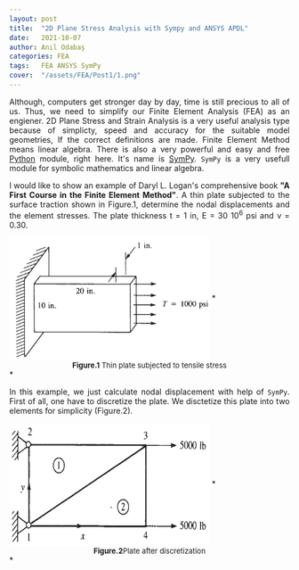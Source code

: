 ```yaml
---
layout: post
title:  "2D Plane Stress Analysis with Sympy and ANSYS APDL"
date:   2021-10-07
author: Anıl Odabaş
categories: FEA
tags:	FEA ANSYS SymPy
cover:  "/assets/FEA/Post1/1.png"
---
```


<style>body {text-align: justify}</style>
Although, computers get stronger day by day, time is still precious to all of us. Thus, we need to simplify our Finite Element Analysis (FEA) as an engiener. 2D Plane Stress and Strain Analysis is a very useful analysis type because of simplicty, speed and accuracy for the suitable model geometries, If the correct definitions are made. Finite Element Method means linear algebra. There is also a very powerful and easy and free [Python][Python] module, right here. It's name is [SymPy][SymPy]. `SymPy` is a very usefull module for symbolic mathematics and linear algebra.   


I would like to show an example of Daryl L. Logan's comprehensive book **"A First Course in the Finite Element Method"**. A thin plate subjected to the surface traction shown in Figure.1, determine the nodal displacements and the element stresses. The plate thickness t = 1 in, E = 30 10<sup>6</sup> psi and &nu; = 0.30.

<img src="/assets/FEA/Post1/2.png" alt="Figure.1"  align="center" title="Thin plate subjected to tensile stress" style="width:360px;height:220px;" />
*<center> <font size="-1"> <b>Figure.1</b> Thin plate subjected to tensile stress</font></center>*

In this example, we just calculate nodal displacement with help of `SymPy`. First of all, one have to discretize the plate. We disctetize this plate into two elements for simplicity (Figure.2). 

<img src="/assets/FEA/Post1/3.png" alt="Figure.2"  align="center" title="Plate after discretization" style="width:360px;height:220px;" />
*<center> <font size="-1"> <b>Figure.2</b>Plate after discretization</font></center>*





[SymPy]: https://www.sympy.org/en/index.html
[Python]: https://www.python.org/
